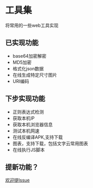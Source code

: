 # 工具集

将常用的一些web工具实现

## 已实现功能
+ base64加密解密
+ MD5加密
+ 格式化json数据
+ 在线生成特定尺寸图片
+ URI编码

## 下步实现功能
+ 正则表达式检测
+ 获取本机IP
+ 获取本机浏览器信息
+ 测试本机网速
+ 在线反编译APK,支持下载
+ 图表，支持下载，包括文字云常用图表
+ 在线执行JS脚本

## 提新功能？
[欢迎提Issue](https://github.com/alanhg/toolkit/issues)